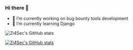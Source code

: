 ### Hi there 👋

<!--
**Zi4Sec/Zi4Sec** is a ✨ _special_ ✨ repository because its `README.md` (this file) appears on your GitHub profile.
Here are some ideas to get you started:

- 👯 I’m looking to collaborate on ...
- 🤔 I’m looking for help with ...
- 💬 Ask me about ...
- 📫 How to reach me: ...
- 😄 Pronouns: ...
- ⚡ Fun fact: ...
-->

- 🔭 I’m currently working on bug bounty tools development
- 🌱 I’m currently learning Django

![Zi4Sec's GitHub stats](https://github-readme-stats.vercel.app/api?username=zi4sec&show_icons=true&theme=radical)

[![Zi4Sec's GitHub stats](https://github-readme-stats.vercel.app/api?username=zi4sec)](https://github.com/zi4sec/github-readme-stats)
